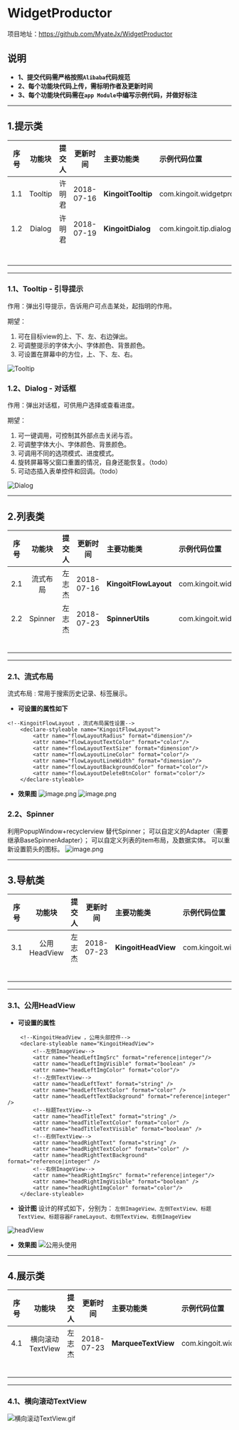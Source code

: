 # WidgetProductor
项目地址：https://github.com/MyateJx/WidgetProductor

## 说明
- **1、提交代码需严格按照`Alibaba`代码规范**
- **2、每个功能块代码上传，需标明作者及更新时间**
- **3、每个功能块代码需在`app Module`中编写示例代码，并做好标注**

-------------
## 1.提示类

| 序号   | 功能块     | 提交人  | 更新时间       | 主要功能类  | 示例代码位置       |
| :---: | :------: | :---: | :---------: | :--- | :----------- |
|   1.1  | Tooltip | 许明君 | 2018-07-16 | **KingoitTooltip** | com.kingoit.widgetproductor.tip.TooltipActivity |
|  1.2   | Dialog |  许明君 | 2018-07-19 | **KingoitDialog** |  com.kingoit.tip.dialog.KingoitDialog |
|      |         |      |            |      |              |
|      |         |      |            |      |              |
|      |         |      |            |      |              |
|      |         |      |            |      |              |
|      |         |      |            |      |              |
|      |         |      |            |      |              |
|      |         |      |            |      |              |

---------------------------
### 1.1、Tooltip - 引导提示
作用：弹出引导提示，告诉用户可点击某处，起指明的作用。

期望：

1. 可在目标view的上、下、左、右边弹出。
2. 可调整提示的字体大小、字体颜色、背景颜色。
3. 可设置在屏幕中的方位，上、下、左、右。

![Tooltip ](https://upload-images.jianshu.io/upload_images/57036-e50fd8e32fcd3139.gif?imageMogr2/auto-orient/strip)

### 1.2、Dialog - 对话框
作用：弹出对话框，可供用户选择或查看进度。

期望：

1. 可一键调用，可控制其外部点击关闭与否。
2. 可调整字体大小、字体颜色、背景颜色。
3. 可调用不同的选项模式、进度模式。
4. 旋转屏幕等父窗口重置的情况，自身还能恢复。（todo）
5. 可动态插入表单控件和回调。（todo）

![Dialog ](https://upload-images.jianshu.io/upload_images/57036-223bd881770a068b.gif?imageMogr2/auto-orient/strip)

-------------------

## 2.列表类

|  序号 |  功能块  | 提交人| 更新时间    | 主要功能类   | 示例代码位置   |
| :---: | :------: | :---: | :---------: | :--- | :----------- |
|   2.1  |  流式布局 | 左志杰| 2018-07-16 | **KingoitFlowLayout** |com.kingoit.widgetproductor.list.FlowLayoutActivity |
|   2.2  | Spinner |左志杰| 2018-07-23 | **SpinnerUtils**|com.kingoit.widgetproductor.list.SpinnerActivity |
|      |         |      |            |      |              |
|      |         |      |            |      |              |
|      |         |      |            |      |              |
|      |         |      |            |      |              |
|      |         |      |            |      |              |
|      |         |      |            |      |              |
----------------

### 2.1、流式布局
流式布局  : 常用于搜索历史记录、标签展示。
- **可设置的属性如下**
```
<!--KingoitFlowLayout ，流式布局属性设置-->
    <declare-styleable name="KingoitFlowLayout">
        <attr name="flowLayoutRadius" format="dimension"/>
        <attr name="flowLayoutTextColor" format="color"/>
        <attr name="flowLayoutTextSize" format="dimension"/>
        <attr name="flowLayoutLineColor" format="color"/>
        <attr name="flowLayoutLineWidth" format="dimension"/>
        <attr name="flowLayoutBackgroundColor" format="color"/>
        <attr name="flowLayoutDeleteBtnColor" format="color"/>
    </declare-styleable>
```

- **效果图**
![image.png](https://upload-images.jianshu.io/upload_images/5332977-2d8bc019ee274025.png?imageMogr2/auto-orient/strip%7CimageView2/2/w/1240)
![image.png](https://upload-images.jianshu.io/upload_images/5332977-a4937a296fc80fee.png?imageMogr2/auto-orient/strip%7CimageView2/2/w/1240)

### 2.2、Spinner
利用PopupWindow+recyclerview 替代Spinner；
可以自定义的Adapter（需要继承BaseSpinnerAdapter）；
可以自定义列表的item布局，及数据实体。
可以重新设置箭头的图标。
![image.png](https://upload-images.jianshu.io/upload_images/5332977-cbca4a94a45be475.png?imageMogr2/auto-orient/strip%7CimageView2/2/w/1240)

------------------------
## 3.导航类

|  序号 |  功能块  | 提交人| 更新时间    | 主要功能类   | 示例代码位置   |
| :---: | :------: | :---: | :---------: | :--- | :----------- |
|   3.1  |  公用HeadView | 左志杰| 2018-07-23 | **KingoitHeadView** |com.kingoit.widgetproductor.navigation.HeadViewActivity|
|      |         |      |            |      |              |
|      |         |      |            |      |              |
|      |         |      |            |      |              |
|      |         |      |            |      |              |
|      |         |      |            |      |              |
|      |         |      |            |      |              |
----------------

### 3.1、公用HeadView
- **可设置的属性**
```
    <!--KingoitHeadView ，公用头部控件-->
    <declare-styleable name="KingoitHeadView">
        <!--左侧ImageView-->
        <attr name="headLeftImgSrc" format="reference|integer"/>
        <attr name="headLeftImgVisible" format="boolean" />
        <attr name="headLeftImgColor" format="color"/>
        <!--左侧TextView-->
        <attr name="headLeftText" format="string" />
        <attr name="headLeftTextColor" format="color" />
        <attr name="headLeftTextBackground" format="reference|integer" />
        <!--标题TextView-->
        <attr name="headTitleText" format="string" />
        <attr name="headTitleTextColor" format="color" />
        <attr name="headTitleTextVisible" format="boolean" />
        <!--右侧TextView-->
        <attr name="headRightText" format="string" />
        <attr name="headRightTextColor" format="color" />
        <attr name="headRightTextBackground" format="reference|integer" />
        <!--右侧ImageView-->
        <attr name="headRightImgSrc" format="reference|integer"/>
        <attr name="headRightImgVisible" format="boolean" />
        <attr name="headRightImgColor" format="color"/>
    </declare-styleable>
```
- **设计图**
设计的样式如下，分别为：
`左侧ImageView、左侧TextView、标题TextView、标题容器FrameLayout、右侧TextView、右侧ImageView`

![headView](https://upload-images.jianshu.io/upload_images/5332977-5d84dbcd705e18ac.png?imageMogr2/auto-orient/strip%7CimageView2/2/w/1240)

- **效果图**
![公用头使用](https://upload-images.jianshu.io/upload_images/5332977-30f1fab20258569a.png?imageMogr2/auto-orient/strip%7CimageView2/2/w/1240)

------------------------
## 4.展示类

|  序号 |  功能块  | 提交人| 更新时间    | 主要功能类   | 示例代码位置   |
| :---: | :------: | :---: | :---------: | :--- | :----------- |
|   4.1  |  横向滚动TextView | 左志杰| 2018-07-23 | **MarqueeTextView** |com.kingoit.widgetproductor.show.MarqueeTextActivity|
|      |         |      |            |      |              |
|      |         |      |            |      |              |
|      |         |      |            |      |              |
|      |         |      |            |      |              |
|      |         |      |            |      |              |
|      |         |      |            |      |              |
----------------

### 4.1、横向滚动TextView
![横向滚动TextView.gif](https://upload-images.jianshu.io/upload_images/5332977-a9e8714d5752d963.gif?imageMogr2/auto-orient/strip)

